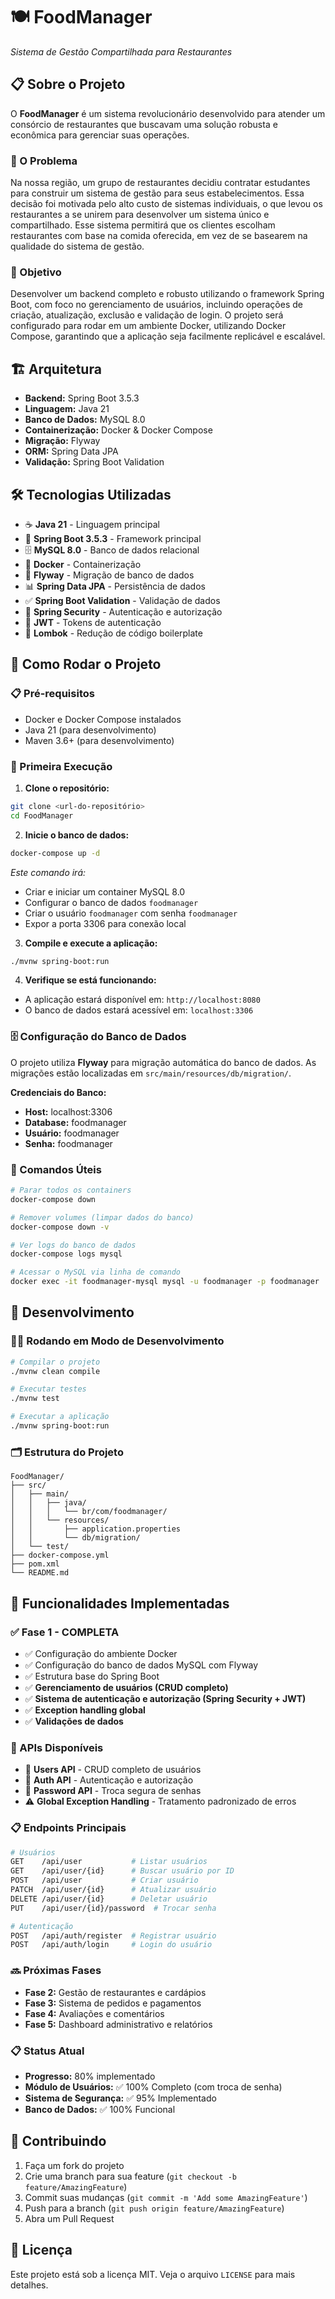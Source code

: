 # 🍽️ FoodManager
*Sistema de Gestão Compartilhada para Restaurantes*

## 📋 Sobre o Projeto

O **FoodManager** é um sistema revolucionário desenvolvido para atender um consórcio de restaurantes que buscavam uma solução robusta e econômica para gerenciar suas operações. 

### 🎯 O Problema
Na nossa região, um grupo de restaurantes decidiu contratar estudantes para construir um sistema de gestão para seus estabelecimentos. Essa decisão foi motivada pelo alto custo de sistemas individuais, o que levou os restaurantes a se unirem para desenvolver um sistema único e compartilhado. Esse sistema permitirá que os clientes escolham restaurantes com base na comida oferecida, em vez de se basearem na qualidade do sistema de gestão.

### 🚀 Objetivo
Desenvolver um backend completo e robusto utilizando o framework Spring Boot, com foco no gerenciamento de usuários, incluindo operações de criação, atualização, exclusão e validação de login. O projeto será configurado para rodar em um ambiente Docker, utilizando Docker Compose, garantindo que a aplicação seja facilmente replicável e escalável.

## 🏗️ Arquitetura

- **Backend:** Spring Boot 3.5.3
- **Linguagem:** Java 21
- **Banco de Dados:** MySQL 8.0
- **Containerização:** Docker & Docker Compose
- **Migração:** Flyway
- **ORM:** Spring Data JPA
- **Validação:** Spring Boot Validation

## 🛠️ Tecnologias Utilizadas

- ☕ **Java 21** - Linguagem principal
- 🌱 **Spring Boot 3.5.3** - Framework principal
- 🗄️ **MySQL 8.0** - Banco de dados relacional
- 🐳 **Docker** - Containerização
- 🔄 **Flyway** - Migração de banco de dados
- 📊 **Spring Data JPA** - Persistência de dados
- ✅ **Spring Boot Validation** - Validação de dados
- 🔐 **Spring Security** - Autenticação e autorização
- 🔑 **JWT** - Tokens de autenticação
- 🎯 **Lombok** - Redução de código boilerplate

## 🚀 Como Rodar o Projeto

### 📋 Pré-requisitos
- Docker e Docker Compose instalados
- Java 21 (para desenvolvimento)
- Maven 3.6+ (para desenvolvimento)

### 🔧 Primeira Execução

1. **Clone o repositório:**
```bash
git clone <url-do-repositório>
cd FoodManager
```

2. **Inicie o banco de dados:**
```bash
docker-compose up -d
```
*Este comando irá:*
- Criar e iniciar um container MySQL 8.0
- Configurar o banco de dados `foodmanager`
- Criar o usuário `foodmanager` com senha `foodmanager`
- Expor a porta 3306 para conexão local

3. **Compile e execute a aplicação:**
```bash
./mvnw spring-boot:run
```

4. **Verifique se está funcionando:**
- A aplicação estará disponível em: `http://localhost:8080`
- O banco de dados estará acessível em: `localhost:3306`

### 🗄️ Configuração do Banco de Dados

O projeto utiliza **Flyway** para migração automática do banco de dados. As migrações estão localizadas em `src/main/resources/db/migration/`.

**Credenciais do Banco:**
- **Host:** localhost:3306
- **Database:** foodmanager
- **Usuário:** foodmanager
- **Senha:** foodmanager

### 🔄 Comandos Úteis

```bash
# Parar todos os containers
docker-compose down

# Remover volumes (limpar dados do banco)
docker-compose down -v

# Ver logs do banco de dados
docker-compose logs mysql

# Acessar o MySQL via linha de comando
docker exec -it foodmanager-mysql mysql -u foodmanager -p foodmanager
```

## 📝 Desenvolvimento

### 🏃‍♂️ Rodando em Modo de Desenvolvimento

```bash
# Compilar o projeto
./mvnw clean compile

# Executar testes
./mvnw test

# Executar a aplicação
./mvnw spring-boot:run
```

### 🗂️ Estrutura do Projeto

```
FoodManager/
├── src/
│   ├── main/
│   │   ├── java/
│   │   │   └── br/com/foodmanager/
│   │   └── resources/
│   │       ├── application.properties
│   │       └── db/migration/
│   └── test/
├── docker-compose.yml
├── pom.xml
└── README.md
```

## 🌟 Funcionalidades Implementadas

### ✅ Fase 1 - COMPLETA
- ✅ Configuração do ambiente Docker
- ✅ Configuração do banco de dados MySQL com Flyway
- ✅ Estrutura base do Spring Boot
- ✅ **Gerenciamento de usuários (CRUD completo)**
- ✅ **Sistema de autenticação e autorização (Spring Security + JWT)**
- ✅ **Exception handling global**
- ✅ **Validações de dados**

### 🚀 APIs Disponíveis
- 👤 **Users API** - CRUD completo de usuários
- 🔐 **Auth API** - Autenticação e autorização  
- 🔑 **Password API** - Troca segura de senhas
- ⚠️ **Global Exception Handling** - Tratamento padronizado de erros

### 📋 Endpoints Principais
```bash
# Usuários
GET    /api/user           # Listar usuários
GET    /api/user/{id}      # Buscar usuário por ID
POST   /api/user           # Criar usuário
PATCH  /api/user/{id}      # Atualizar usuário
DELETE /api/user/{id}      # Deletar usuário
PUT    /api/user/{id}/password  # Trocar senha

# Autenticação
POST   /api/auth/register  # Registrar usuário
POST   /api/auth/login     # Login do usuário
```

### 🔜 Próximas Fases
- **Fase 2:** Gestão de restaurantes e cardápios
- **Fase 3:** Sistema de pedidos e pagamentos
- **Fase 4:** Avaliações e comentários
- **Fase 5:** Dashboard administrativo e relatórios

### 📋 Status Atual
- **Progresso:** 80% implementado
- **Módulo de Usuários:** ✅ 100% Completo (com troca de senha)
- **Sistema de Segurança:** ✅ 95% Implementado
- **Banco de Dados:** ✅ 100% Funcional

## 🤝 Contribuindo

1. Faça um fork do projeto
2. Crie uma branch para sua feature (`git checkout -b feature/AmazingFeature`)
3. Commit suas mudanças (`git commit -m 'Add some AmazingFeature'`)
4. Push para a branch (`git push origin feature/AmazingFeature`)
5. Abra um Pull Request

## 📄 Licença

Este projeto está sob a licença MIT. Veja o arquivo `LICENSE` para mais detalhes.
